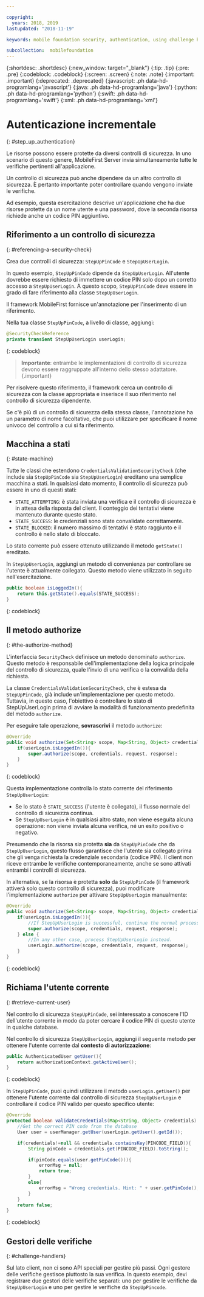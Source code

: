 ```yaml
---

copyright:
  years: 2018, 2019
lastupdated: "2018-11-19"

keywords: mobile foundation security, authentication, using challenge handlers

subcollection:  mobilefoundation
---
```


{:shortdesc: .shortdesc}
{:new_window: target="_blank"}
{:tip: .tip}
{:pre: .pre}
{:codeblock: .codeblock}
{:screen: .screen}
{:note: .note}
{:important: .important}
{:deprecated: .deprecated}
{:javascript: .ph data-hd-programlang='javascript'}
{:java: .ph data-hd-programlang='java'}
{:python: .ph data-hd-programlang='python'}
{:swift: .ph data-hd-programlang='swift'}
{:xml: .ph data-hd-programlang='xml'}

# Autenticazione incrementale
{: #step_up_authentication}

Le risorse possono essere protette da diversi controlli di sicurezza. In uno scenario di questo genere, MobileFirst Server invia simultaneamente tutte le verifiche pertinenti all'applicazione.

Un controllo di sicurezza può anche dipendere da un altro controllo di sicurezza. È pertanto importante poter controllare quando vengono inviate le verifiche.

Ad esempio, questa esercitazione descrive un'applicazione che ha due risorse protette da un nome utente e una password, dove la seconda risorsa richiede anche un codice PIN aggiuntivo.

## Riferimento a un controllo di sicurezza
{: #referencing-a-security-check}

Crea due controlli di sicurezza: `StepUpPinCode` e `StepUpUserLogin`.

In questo esempio, `StepUpPinCode` dipende da `StepUpUserLogin`. All'utente dovrebbe essere richiesto di immettere un codice PIN solo dopo un corretto accesso a `StepUpUserLogin`. A questo scopo, `StepUpPinCode` deve essere in grado di fare riferimento alla classe `StepUpUserLogin`.

Il framework MobileFirst fornisce un'annotazione per l'inserimento di un riferimento.

Nella tua classe `StepUpPinCode`, a livello di classe, aggiungi:

```java
@SecurityCheckReference
private transient StepUpUserLogin userLogin;
```
{: codeblock}

>**Importante**: entrambe le implementazioni di controllo di sicurezza devono essere raggruppate all'interno dello stesso adattatore.
{.important}

Per risolvere questo riferimento, il framework cerca un controllo di sicurezza con la classe appropriata e inserisce il suo riferimento nel controllo di sicurezza dipendente.

Se c'è più di un controllo di sicurezza della stessa classe, l'annotazione ha un parametro di nome facoltativo, che puoi utilizzare per specificare il nome univoco del controllo a cui si fa riferimento.

## Macchina a stati
{: #state-machine}

Tutte le classi che estendono `CredentialsValidationSecurityCheck` (che include sia `StepUpPinCode` sia `StepUpUserLogin`) ereditano una semplice macchina a stati. In qualsiasi dato momento, il controllo di sicurezza può essere in uno di questi stati:

* `STATE_ATTEMPTING`: è stata inviata una verifica e il controllo di sicurezza è in attesa della risposta del client. Il conteggio dei tentativi viene mantenuto durante questo stato.
* `STATE_SUCCESS`: le credenziali sono state convalidate correttamente.
* `STATE_BLOCKED`: il numero massimo di tentativi è stato raggiunto e il controllo è nello stato di bloccato.

Lo stato corrente può essere ottenuto utilizzando il metodo `getState()` ereditato.

In `StepUpUserLogin`, aggiungi un metodo di convenienza per controllare se l'utente è attualmente collegato. Questo metodo viene utilizzato in seguito nell'esercitazione.

```java
public boolean isLoggedIn(){
    return this.getState().equals(STATE_SUCCESS);
}
```
{: codeblock}

## Il metodo authorize
{: #the-authorize-method}

L'interfaccia `SecurityCheck` definisce un metodo denominato `authorize`. Questo metodo è responsabile dell'implementazione della logica principale del controllo di sicurezza, quale l'invio di una verifica o la convalida della richiesta.

La classe `CredentialsValidationSecurityCheck`, che è estesa da `StepUpPinCode`, già include un'implementazione per questo metodo. Tuttavia, in questo caso, l'obiettivo è controllare lo stato di StepUpUserLogin prima di avviare la modalità di funzionamento predefinita del metodo `authorize`.

Per eseguire tale operazione, **sovrascrivi** il metodo `authorize`:

```java
@Override
public void authorize(Set<String> scope, Map<String, Object> credentials, HttpServletRequest request, AuthorizationResponse response) {
    if(userLogin.isLoggedIn()){
        super.authorize(scope, credentials, request, response);
    }
}
```
{: codeblock}

Questa implementazione controlla lo stato corrente del riferimento `StepUpUserLogin`:

* Se lo stato è `STATE_SUCCESS` (l'utente è collegato), il flusso normale del controllo di sicurezza continua.
* Se `StepUpUserLogin` è in qualsiasi altro stato, non viene eseguita alcuna operazione: non viene inviata alcuna verifica, né un esito positivo o negativo.

Presumendo che la risorsa sia protetta **sia** da `StepUpPinCode` che da `StepUpUserLogin`, questo flusso garantisce che l'utente sia collegato prima che gli venga richiesta la credenziale secondaria (codice PIN). Il client non riceve entrambe le verifiche contemporaneamente, anche se sono attivati entrambi i controlli di sicurezza.

In alternativa, se la risorsa è protetta **solo** da `StepUpPinCode` (il framework attiverà solo questo controllo di sicurezza), puoi modificare l'implementazione `authorize` per attivare `StepUpUserLogin` manualmente:

```java
@Override
public void authorize(Set<String> scope, Map<String, Object> credentials, HttpServletRequest request, AuthorizationResponse response) {
    if(userLogin.isLoggedIn()){
        //If StepUpUserLogin is successful, continue the normal processing of StepUpPinCode
        super.authorize(scope, credentials, request, response);
    } else {
        //In any other case, process StepUpUserLogin instead.
        userLogin.authorize(scope, credentials, request, response);
    }
}
```
{: codeblock}

## Richiama l'utente corrente
{: #retrieve-current-user}

Nel controllo di sicurezza `StepUpPinCode`, sei interessato a conoscere l'ID dell'utente corrente in modo da poter cercare il codice PIN di questo utente in qualche database.

Nel controllo di sicurezza `StepUpUserLogin`, aggiungi il seguente metodo per ottenere l'utente corrente dal **contesto di autorizzazione**:

```java
public AuthenticatedUser getUser(){
    return authorizationContext.getActiveUser();
}
```
{: codeblock}

In `StepUpPinCode`, puoi quindi utilizzare il metodo `userLogin.getUser()` per ottenere l'utente corrente dal controllo di sicurezza `StepUpUserLogin` e controllare il codice PIN valido per questo specifico utente:

```java
@Override
protected boolean validateCredentials(Map<String, Object> credentials) {
    //Get the correct PIN code from the database
    User user = userManager.getUser(userLogin.getUser().getId());

    if(credentials!=null && credentials.containsKey(PINCODE_FIELD)){
        String pinCode = credentials.get(PINCODE_FIELD).toString();

        if(pinCode.equals(user.getPinCode())){
            errorMsg = null;
            return true;
        }
        else{
            errorMsg = "Wrong credentials. Hint: " + user.getPinCode();
        }
    }
    return false;
}
```
{: codeblock}

## Gestori delle verifiche
{: #challenge-handlers}

Sul lato client, non ci sono API speciali per gestire più passi. Ogni gestore delle verifiche gestisce piuttosto la sua verifica. In questo esempio, devi registrare due gestori delle verifiche separati: uno per gestire le verifiche da `StepUpUserLogin` e uno per gestire le verifiche da `StepUpPincode`.
